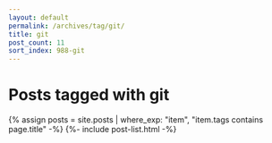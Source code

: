 ```yaml
---
layout: default
permalink: /archives/tag/git/
title: git
post_count: 11
sort_index: 988-git
---
```

<h1 class="page-heading">Posts tagged with git</h1>
{% assign posts = site.posts | where_exp: "item", "item.tags contains page.title" -%}
{%- include post-list.html -%}
